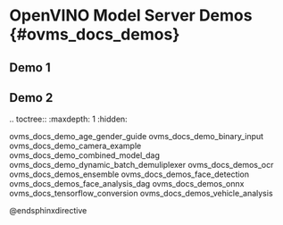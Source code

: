 # OpenVINO Model Server Demos {#ovms_docs_demos}

## Demo 1

## Demo 2

.. toctree::
   :maxdepth: 1
   :hidden:

   ovms_docs_demo_age_gender_guide
   ovms_docs_demo_binary_input
   ovms_docs_demo_camera_example
   ovms_docs_demo_combined_model_dag
   ovms_docs_demo_dynamic_batch_demuliplexer
   ovms_docs_demos_ocr
   ovms_docs_demos_ensemble
   ovms_docs_demos_face_detection
   ovms_docs_demos_face_analysis_dag
   ovms_docs_demos_onnx
   ovms_docs_tensorflow_conversion
   ovms_docs_demos_vehicle_analysis




@endsphinxdirective